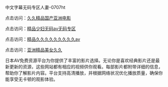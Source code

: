 中文字幕无码专区人妻-0707ht


点击访问：<a href="https://bsdf-5f5.pages.dev/">久久精品国产亚洲电影</a>

点击访问：<a href="https://gsd-agv.pages.dev/">精品少妇无码av无码专区</a>

点击访问：<a href="https://rtj-3zo.pages.dev/">精品久久久久久久久久久aⅴ</a>

点击访问：<a href="https://fdhf-454.pages.dev/">亚洲精品美女久久</a>

日本AV免费资源平台为你提供了丰富的影片选择。无论你是喜欢经典影片还是最新更新的资源，这些网站都有相应的视频供你观看。每部影片都附带详细的信息，帮助你了解影片内容。平台支持高清播放，并根据网络状况优化播放质量，确保你能享受无卡顿的观影体验。

<span style="display:none;">[Canonical link](）</span>
